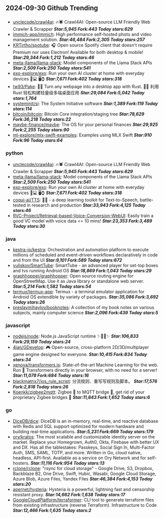 ## 2024-09-30 Github Trending

### 
* [unclecode/crawl4ai](https://github.com/unclecode/crawl4ai): 🔥🕷️ Crawl4AI: Open-source LLM Friendly Web Crawler & Scrapper ***Star:5,945 Fork:443 Today stars:629***
* [immich-app/immich](https://github.com/immich-app/immich): High performance self-hosted photo and video management solution. ***Star:46,484 Fork:2,305 Today stars:257***
* [KRTirtho/spotube](https://github.com/KRTirtho/spotube): 🎧 Open source Spotify client that doesn't require Premium nor uses Electron! Available for both desktop & mobile! ***Star:29,344 Fork:1,212 Today stars:46***
* [meta-llama/llama-stack](https://github.com/meta-llama/llama-stack): Model components of the Llama Stack APIs ***Star:2,509 Fork:250 Today stars:541***
* [exo-explore/exo](https://github.com/exo-explore/exo): Run your own AI cluster at home with everyday devices 📱💻 🖥️⌚ ***Star:7,671 Fork:402 Today stars:318***
* [tw93/Pake](https://github.com/tw93/Pake): 🤱🏻 Turn any webpage into a desktop app with Rust. 🤱🏻 利用 Rust 轻松构建轻量级多端桌面应用 ***Star:29,084 Fork:5,042 Today stars:1,764***
* [systeminit/si](https://github.com/systeminit/si): The System Initiative software ***Star:1,389 Fork:119 Today stars:114***
* [bitcoin/bitcoin](https://github.com/bitcoin/bitcoin): Bitcoin Core integration/staging tree ***Star:78,629 Fork:36,218 Today stars:22***
* [maybe-finance/maybe](https://github.com/maybe-finance/maybe): The OS for your personal finances ***Star:29,925 Fork:2,255 Today stars:90***
* [ml-explore/mlx-swift-examples](https://github.com/ml-explore/mlx-swift-examples): Examples using MLX Swift ***Star:910 Fork:96 Today stars:64***

### python
* [unclecode/crawl4ai](https://github.com/unclecode/crawl4ai): 🔥🕷️ Crawl4AI: Open-source LLM Friendly Web Crawler & Scrapper ***Star:5,945 Fork:443 Today stars:629***
* [meta-llama/llama-stack](https://github.com/meta-llama/llama-stack): Model components of the Llama Stack APIs ***Star:2,509 Fork:250 Today stars:541***
* [exo-explore/exo](https://github.com/exo-explore/exo): Run your own AI cluster at home with everyday devices 📱💻 🖥️⌚ ***Star:7,671 Fork:402 Today stars:318***
* [coqui-ai/TTS](https://github.com/coqui-ai/TTS): 🐸💬 - a deep learning toolkit for Text-to-Speech, battle-tested in research and production ***Star:33,943 Fork:4,125 Today stars:46***
* [RVC-Project/Retrieval-based-Voice-Conversion-WebUI](https://github.com/RVC-Project/Retrieval-based-Voice-Conversion-WebUI): Easily train a good VC model with voice data <= 10 mins! ***Star:23,353 Fork:3,489 Today stars:30***

### java
* [kestra-io/kestra](https://github.com/kestra-io/kestra): Orchestration and automation platform to execute millions of scheduled and event-driven workflows declaratively in code and from the UI ***Star:9,101 Fork:589 Today stars:672***
* [yuliskov/SmartTube](https://github.com/yuliskov/SmartTube): SmartTube - an advanced player for set-top boxes and tvs running Android OS ***Star:18,869 Fork:1,043 Today stars:29***
* [graphhopper/graphhopper](https://github.com/graphhopper/graphhopper): Open source routing engine for OpenStreetMap. Use it as Java library or standalone web server. ***Star:5,214 Fork:1,582 Today stars:54***
* [termux/termux-app](https://github.com/termux/termux-app): Termux - a terminal emulator application for Android OS extendible by variety of packages. ***Star:35,086 Fork:3,692 Today stars:26***
* [preslavmihaylov/booknotes](https://github.com/preslavmihaylov/booknotes): A collection of my book notes on various subjects, mainly computer science ***Star:2,096 Fork:439 Today stars:5***

### javascript
* [nodejs/node](https://github.com/nodejs/node): Node.js JavaScript runtime ✨🐢🚀✨ ***Star:106,833 Fork:29,159 Today stars:24***
* [4ian/GDevelop](https://github.com/4ian/GDevelop): 🎮 Open-source, cross-platform 2D/3D/multiplayer game engine designed for everyone. ***Star:10,415 Fork:834 Today stars:34***
* [xenova/transformers.js](https://github.com/xenova/transformers.js): State-of-the-art Machine Learning for the web. Run 🤗 Transformers directly in your browser, with no need for a server! ***Star:11,078 Fork:684 Today stars:16***
* [blackmatrix7/ios_rule_script](https://github.com/blackmatrix7/ios_rule_script): 分流规则、重写写规则及脚本。 ***Star:17,576 Fork:2,818 Today stars:26***
* [Koenkk/zigbee2mqtt](https://github.com/Koenkk/zigbee2mqtt): Zigbee 🐝 to MQTT bridge 🌉, get rid of your proprietary Zigbee bridges 🔨 ***Star:11,843 Fork:1,652 Today stars:6***

### go
* [DiceDB/dice](https://github.com/DiceDB/dice): DiceDB is an in-memory, real-time, and reactive database with Redis and SQL support optimized for modern hardware and building real-time applications. ***Star:5,231 Fork:669 Today stars:179***
* [ory/kratos](https://github.com/ory/kratos): The most scalable and customizable identity server on the market. Replace your Homegrown, Auth0, Okta, Firebase with better UX and DX. Has all the tablestakes: Passkeys, Social Sign In, Multi-Factor Auth, SMS, SAML, TOTP, and more. Written in Go, cloud native, headless, API-first. Available as a service on Ory Network and for self-hosters. ***Star:11,116 Fork:954 Today stars:13***
* [rclone/rclone](https://github.com/rclone/rclone): "rsync for cloud storage" - Google Drive, S3, Dropbox, Backblaze B2, One Drive, Swift, Hubic, Wasabi, Google Cloud Storage, Azure Blob, Azure Files, Yandex Files ***Star:46,384 Fork:4,153 Today stars:20***
* [apernet/hysteria](https://github.com/apernet/hysteria): Hysteria is a powerful, lightning fast and censorship resistant proxy. ***Star:14,662 Fork:1,638 Today stars:17***
* [GoogleCloudPlatform/terraformer](https://github.com/GoogleCloudPlatform/terraformer): CLI tool to generate terraform files from existing infrastructure (reverse Terraform). Infrastructure to Code ***Star:12,466 Fork:1,635 Today stars:2***
